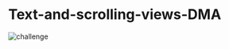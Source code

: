 # Text-and-scrolling-views-DMA
![challenge](https://user-images.githubusercontent.com/78063970/111598981-e3981980-87f7-11eb-8152-736203e8bdc0.JPG)

